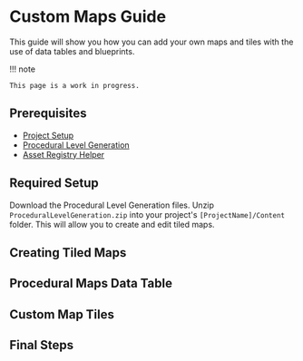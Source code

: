 # Custom Maps Guide

This guide will show you how you can add your own maps and tiles with the use of data tables and blueprints.

!!! note

    This page is a work in progress.

## Prerequisites

- [Project Setup](../../../Development/UnrealEngine/ProjectSetup.md)
- [Procedural Level Generation](https://cdn.discordapp.com/attachments/917649484450775061/940370562751029338/ProceduralLevelGeneration.zip)
- [Asset Registry Helper](https://cdn.discordapp.com/attachments/877980209083723797/908631102703403018/AssetRegistryHelper.zip)

## Required Setup

Download the Procedural Level Generation files. Unzip `ProceduralLevelGeneration.zip` into your project's `[ProjectName]/Content` folder. This will allow you to create and edit tiled maps.

## Creating Tiled Maps

## Procedural Maps Data Table

## Custom Map Tiles

## Final Steps